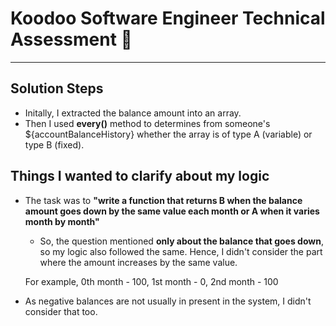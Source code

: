 # Koodoo Software Engineer Technical Assessment 👾

---

## Solution Steps

- Initally, I extracted the balance amount into an array.
- Then I used **every()** method to determines from someone's ${accountBalanceHistory} whether the array is of type A (variable) or type B (fixed).


## Things I wanted to clarify about my logic

- The task was to **"write a function that returns B when the balance amount goes down by the same value each month or A when it varies month by month"**
  - So, the question mentioned **only about the balance that goes down**, so my logic also followed the same. Hence, I didn't consider the part where the amount increases by the same value. 
  
  For example, 0th month - 100, 1st month - 0, 2nd month - 100
- As negative balances are not usually in present in the system, I didn't consider that too.
